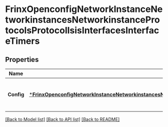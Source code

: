 # FrinxOpenconfigNetworkInstanceNetworkinstancesNetworkinstanceProtocolsProtocolIsisInterfacesInterfaceTimers

## Properties
Name | Type | Description | Notes
------------ | ------------- | ------------- | -------------
**Config** | [***FrinxOpenconfigNetworkInstanceNetworkinstancesNetworkinstanceProtocolsProtocolIsisInterfacesInterfaceTimersConfig**](frinx.openconfig.network.instance.networkinstances.networkinstance.protocols.protocol.isis.interfaces.interface.timers.Config.md) | Optional[Configuration parameters relating to interface timers for IS-IS] REF:Optional.empty | [optional] [default to null]

[[Back to Model list]](../README.md#documentation-for-models) [[Back to API list]](../README.md#documentation-for-api-endpoints) [[Back to README]](../README.md)


